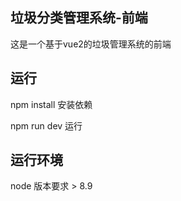 ## 垃圾分类管理系统-前端

这是一个基于vue2的垃圾管理系统的前端



## 运行

npm install   安装依赖

npm run dev   运行

 

## 运行环境

node 版本要求 > 8.9



